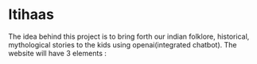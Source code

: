# Itihaas
The idea behind this project is to bring forth our indian folklore, historical, mythological stories to the kids using openai(integrated chatbot). The website will have 3 elements : 
